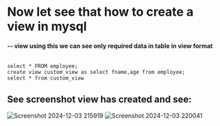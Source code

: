 # Now let see that how to create a view in mysql
#### -- view    using this we can see only required data in table in view format 
```

select * FROM employee;
create view custom_view as select fname,age from employee;
select * from custom_view
```
## See screenshot view has created and see:
![Screenshot 2024-12-03 215919](https://github.com/user-attachments/assets/9f8974e0-a4e9-41a2-afac-7d55df81591d)
![Screenshot 2024-12-03 220041](https://github.com/user-attachments/assets/a1a919bb-f5fa-4532-89d5-4076de838642)

